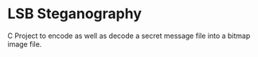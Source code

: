 # LSB Steganography
C Project to encode as well as decode a secret message file into a bitmap image file.
